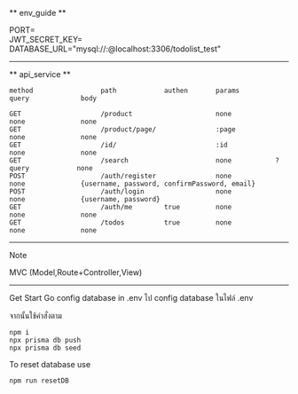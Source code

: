 ** env_guide **

PORT=<br>
JWT_SECRET_KEY=<br>
DATABASE_URL="mysql://<username>:<password>@localhost:3306/todolist_test"<br>

----------------------

** api_service **

```
method                 path            authen       params         query             body

GET                    /product                     none           none              none
GET                    /product/page/               :page          none              none
GET                    /id/                         :id            none              none
GET                    /search                      none           ?query            none
POST                   /auth/register               none           none              {username, password, confirmPassword, email}
POST                   /auth/login                  none           none              {username, password}
GET                    /auth/me        true         none           none              none
GET                    /todos          true         none           none              none
```

----------------------

Note

MVC (Model,Route+Controller,View)

----------------------
Get Start
Go config database in .env
ไป config database ในไฟล์ .env

จากนั้นใช้คำสั่งตาม
```
npm i 
npx prisma db push
npx prisma db seed
```
To reset database use
```
npm run resetDB
```

